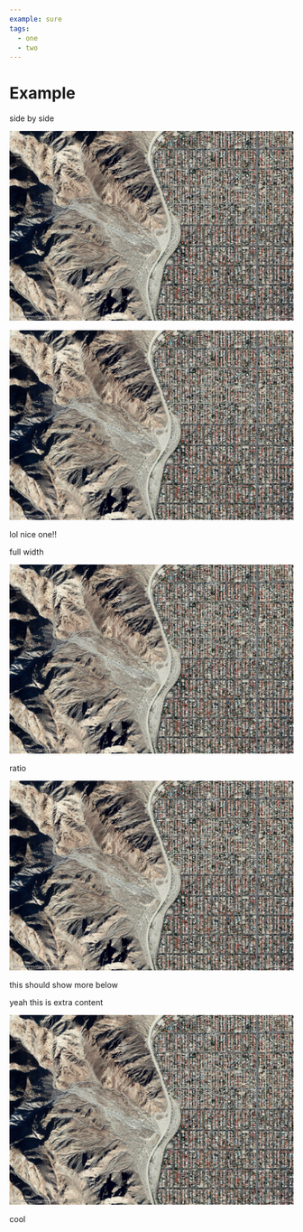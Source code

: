 ```yaml
---
example: sure
tags:
  - one
  - two
---
```


# Example

side by side

![c:2/7 r:66.6](hey.jpg)

![c:7/12 r:66.6](hey.jpg)

lol nice one!!

full width

![c:1/-1 r:66.6](hey.jpg)

ratio

![r:25](hey.jpg)

this should show more below

<!-- more -->

yeah this is extra content

![c:4/-9 r:66.6](hey.jpg)

cool